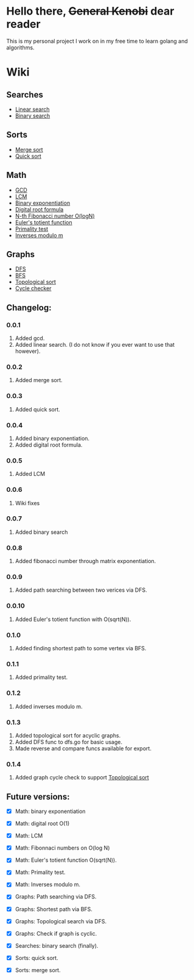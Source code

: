 # Hello there, ~~General Kenobi~~ dear reader
This is my personal project I work on in my free time
to learn golang and algorithms.

# Wiki
## Searches
* [Linear search](linearsearch.go) 
* [Binary search](binarySearch.go)
## Sorts
* [Merge sort](sortMerge.go)
* [Quick sort](sortQuick.go)
## Math
* [GCD](gcd.go)
* [LCM](lcm.go)
* [Binary exponentiation](pow.go)
* [Digital root formula](digitalRoot.go)
* [N-th Fibonacci number O(logN)](fibonacci.go)
* [Euler's totient function](eulerTotient.go)
* [Primality test](prime.go)
* [Inverses modulo m](inversemod.go)
## Graphs
* [DFS](dfs.go)
* [BFS](bfs.go)
* [Topological sort](tpsort.go)
* [Cycle checker](findCycle.go)

## Changelog:
### 0.0.1
1. Added gcd.
2. Added linear search. (I do not know if you ever want to use that however).
### 0.0.2
1. Added merge sort.
### 0.0.3
1. Added quick sort.
### 0.0.4
1. Added binary exponentiation.
2. Added digital root formula.
### 0.0.5
1. Added LCM
### 0.0.6
1. Wiki fixes
### 0.0.7
1. Added binary search
### 0.0.8
1. Added fibonacci number through matrix exponentiation.
### 0.0.9
1. Added path searching between two verices via DFS.
### 0.0.10
1. Added Euler's totient function with O(sqrt(N)).
### 0.1.0
1. Added finding shortest path to some vertex via BFS.
### 0.1.1
1. Added primality test.
### 0.1.2
1. Added inverses modulo m.
### 0.1.3
1. Added topological sort for acyclic graphs.
2. Added DFS func to dfs.go for basic usage.
3. Made reverse and compare funcs available for export.
### 0.1.4
1. Added graph cycle check to support [Topological sort](tpsort.go)


## Future versions:
- [x] Math: binary exponentiation
- [x] Math: digital root O(1)
- [x] Math: LCM
- [x] Math: Fibonnaci numbers on O(log N)
- [x] Math: Euler's totient function O(sqrt(N)).
- [x] Math: Primality test.
- [x] Math: Inverses modulo m.
- [x] Graphs: Path searching via DFS.
- [x] Graphs: Shortest path via BFS.
- [x] Graphs: Topological search via DFS.
- [x] Graphs: Check if graph is cyclic.
- [x] Searches: binary search (finally).
- [x] Sorts: quick sort.
- [x] Sorts: merge sort.

